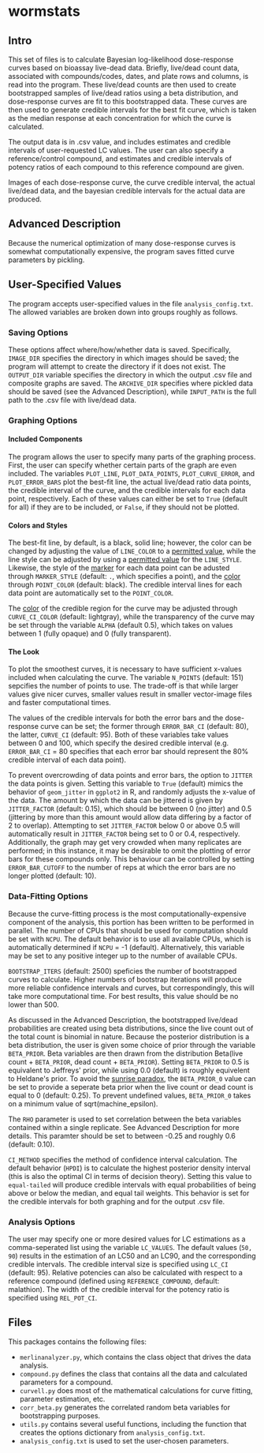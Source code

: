 # wormstats

## Intro

This set of files is to calculate Bayesian log-likelihood dose-response curves based on bioassay live-dead data. Briefly, live/dead count data, associated with compounds/codes, dates, and plate rows and columns, is read into the program. These live/dead counts are then used to create bootstrapped samples of live/dead ratios using a beta distribution, and dose-response curves are fit to this bootstrapped data. These curves are then used to generate credible intervals for the best fit curve, which is taken as the median response at each concentration for which the curve is calculated. 

The output data is in .csv value, and includes estimates and credible intervals of user-requested LC values. The user can also specify a reference/control compound, and estimates and credible intervals of potency ratios of each compound to this reference compound are given. 

Images of each dose-response curve, the curve credible interval, the actual live/dead data, and the bayesian credible intervals for the actual data are produced. 

## Advanced Description



Because the numerical optimization of many dose-response curves is somewhat computationally expensive, the program saves fitted curve parameters by pickling. 


## User-Specified Values

The program accepts user-specified values in the file ``analysis_config.txt``. The allowed variables are broken down into groups roughly as follows.

### Saving Options

These options affect where/how/whether data is saved. Specifically, ``IMAGE_DIR`` specifies the directory in which images should be saved; the program will attempt to create the directory if it does not exist. The ``OUTPUT_DIR`` variable specifies the directory in which the output .csv file and composite graphs are saved. The ``ARCHIVE_DIR`` specifies where pickled data should be saved (see the Advanced Description), while ``INPUT_PATH`` is the full path to the .csv file with live/dead data.

### Graphing Options

#### Included Components 
The program allows the user to specify many parts of the graphing process. First, the user can specify whether certain parts of the graph are even included. The variables `PLOT_LINE`, `PLOT_DATA_POINTS`, `PLOT_CURVE_ERROR`, and `PLOT_ERROR_BARS` plot the best-fit line, the actual live/dead ratio data points, the credible interval of the curve, and the credible intervals for each data point, respectively. Each of these values can either be set to `True` (default for all) if they are to be included, or `False`, if they should not be plotted. 

#### Colors and Styles
The best-fit line, by default, is a black, solid line; however, the color can be changed by adjusting the value of `LINE_COLOR` to a [permitted value][1], while the line style can be adjusted by using a [permitted value][2] for the `LINE_STYLE`. Likewise, the style of the [marker][3] for each data point can be adusted through `MARKER_STYLE` (default: `.`, which specifies a point), and the [color][1] through `POINT_COLOR` (default: black). The credible interval lines for each data point are automatically set to the `POINT_COLOR`. 

The [color][1] of the credible region for the curve may be adjusted through `CURVE_CI_COLOR` (default: lightgray), while the transparency of the curve may be set through the variable `ALPHA` (default 0.5), which takes on values between 1 (fully opaque) and 0 (fully transparent). 

#### The Look

To plot the smoothest curves, it is necessary to have sufficient x-values included when calculating the curve. The variable `N_POINTS` (default: 151) sepcifies the number of points to use. The trade-off is that while larger values give nicer curves, smaller values result in smaller vector-image files and faster computational times. 

The values of the credible intervals for both the error bars and the dose-response curve can be set; the former through `ERROR_BAR_CI` (default: 80), the latter, `CURVE_CI` (default: 95). Both of these variables take values between 0 and 100, which specify the desired credible interval (e.g. `ERROR_BAR_CI` = 80 specifies that each error bar should represent the 80% credible interval of each data point). 

To prevent overcrowding of data points and error bars, the option to `JITTER` the data points is given. Setting this variable to `True` (default) mimics the behavior of `geom_jitter` in `ggplot2` in R, and randomly adjusts the x-value of the data. The amount by which the data can be jittered is given by `JITTER_FACTOR` (default: 0.15), which should be between 0 (no jitter) and 0.5 (jittering by more than this amount would allow data differing by a factor of 2 to overlap). Attempting to set `JITTER_FACTOR` below 0 or above 0.5 will automatically result in `JITTER_FACTOR` being set to 0 or 0.4, respectively. Additionally, the graph may get very crowded when many replicates are performed; in this instance, it may be desirable to omit the plotting of error bars for these compounds only. This behaviour can be controlled by setting `ERROR_BAR_CUTOFF` to the number of reps at which the error bars are no longer plotted (default: 10).

### Data-Fitting Options

Because the curve-fitting process is the most computationally-expensive component of the analysis, this portion has been written to be performed in parallel. The number of CPUs that should be used for computation should be set with `NCPU`. The default behavior is to use all available CPUs, which is automatically determined if `NCPU` = -1 (default). Alternatively, this variable may be set to any positive integer up to the number of available CPUs. 

`BOOTSTRAP_ITERS` (default: 2500) speficies the number of bootstrapped curves to calculate. Higher numbers of bootstrap iterations will produce more reliable confidence intervals and curves, but correspondingly, this will take more computational time. For best results, this value should be no lower than 500. 

As discussed in the Advanced Description, the bootstrapped live/dead probabilities are created using beta distributions, since the live count out of the total count is binomial in nature. Because the posterior distribution is a beta distribution, the user is given some choice of prior through the variable `BETA_PRIOR`. Beta variables are then drawn from the distribution Beta(live count + `BETA_PRIOR`, dead count + `BETA_PRIOR`). Setting `BETA_PRIOR` to 0.5 is equivalent to Jeffreys' prior, while using 0.0 (default) is roughly equivelent to Heldane's prior. To avoid the [sunrise paradox][4], the `BETA_PRIOR_0` value can be set to provide a seperate beta prior when the live count or dead count is equal to 0 (default: 0.25). To prevent undefined values, `BETA_PRIOR_0` takes on a minimum value of sqrt(machine_epsilon).

The `RHO` parameter is used to set correlation between the beta variables contained within a single replicate. See Advanced Description for more details. This paramter should be set to between -0.25 and roughly 0.6 (default: 0.10). 

`CI_METHOD` specifies the method of confidence interval calculation. The default behavior (`HPDI`) is to calculate the highest posterior density interval (this is also the optimal CI in terms of decision theory). Setting this value to ``equal-tailed`` will produce credible intervals with equal probabilities of being above or below the median, and equal tail weights. This behavior is set for the credible intervals for both graphing and for the output .csv file. 


### Analysis Options

The user may specify one or more desired values for LC estimations as a comma-seperated list using the variable `LC_VALUES`. The default values (`50, 90`) results in the estimation of an LC50 and an LC90, and the corresponding credible intervals. The credible interval size is specified using `LC_CI` (default: 95). Relative potencies can also be calculated with respect to a reference compound (defined using `REFERENCE_COMPOUND`, default: malathion). The width of the credible interval for the potency ratio is specified using `REL_POT_CI`.
 
## Files
This packages contains the following files:
- `merlinanalyzer.py`, which contains the class object that drives the data analysis.
- `compound.py` defines the class that contains all the data and calculated parameters for a compound.
- `curvell.py` does most of the mathematical calculations for curve fitting, parameter estimation, etc.
- `corr_beta.py` generates the correlated random beta variables for bootstrapping purposes. 
- `utils.py` contains several useful functions, including the function that creates the options dictionary from `analysis_config.txt`.
- `analysis_config.txt` is used to set the user-chosen parameters. 







[1]: https://matplotlib.org/stable/gallery/color/named_colors.htm
[2]: https://matplotlib.org/stable/gallery/lines_bars_and_markers/linestyles.html
[3]: https://matplotlib.org/stable/api/markers_api.html#module-matplotlib.markers
[4]: https://en.wikipedia.org/wiki/Sunrise_problem
